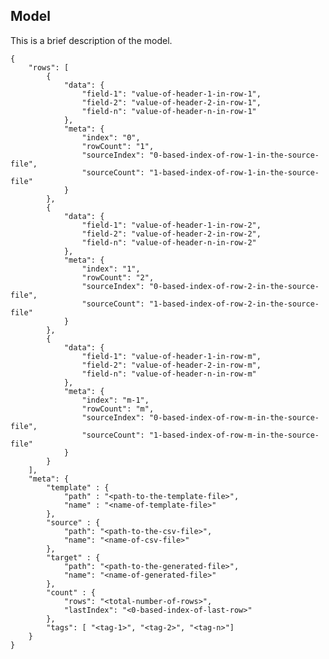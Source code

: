 ## Model

This is a brief description of the model.

    {
        "rows": [
            {
                "data": {
                    "field-1": "value-of-header-1-in-row-1",
                    "field-2": "value-of-header-2-in-row-1",
                    "field-n": "value-of-header-n-in-row-1"
                },
                "meta": {
                    "index": "0",
                    "rowCount": "1",
                    "sourceIndex": "0-based-index-of-row-1-in-the-source-file",
                    "sourceCount": "1-based-index-of-row-1-in-the-source-file"
                }
            },
            {
                "data": {
                    "field-1": "value-of-header-1-in-row-2",
                    "field-2": "value-of-header-2-in-row-2",
                    "field-n": "value-of-header-n-in-row-2"
                },
                "meta": {
                    "index": "1",
                    "rowCount": "2",
                    "sourceIndex": "0-based-index-of-row-2-in-the-source-file",
                    "sourceCount": "1-based-index-of-row-2-in-the-source-file"
                }
            },
            {
                "data": {
                    "field-1": "value-of-header-1-in-row-m",
                    "field-2": "value-of-header-2-in-row-m",
                    "field-n": "value-of-header-n-in-row-m"
                },
                "meta": {
                    "index": "m-1",
                    "rowCount": "m",
                    "sourceIndex": "0-based-index-of-row-m-in-the-source-file",
                    "sourceCount": "1-based-index-of-row-m-in-the-source-file"
                }
            }  
        ],
        "meta": {
            "template" : {
                "path" : "<path-to-the-template-file>",
                "name" : "<name-of-template-file>"
            },
            "source" : {
                "path": "<path-to-the-csv-file>",
                "name": "<name-of-csv-file>"
            },
            "target" : {
                "path": "<path-to-the-generated-file>",
                "name": "<name-of-generated-file>"            
            },
            "count" : {
                "rows": "<total-number-of-rows>",
                "lastIndex": "<0-based-index-of-last-row>"
            },
            "tags": [ "<tag-1>", "<tag-2>", "<tag-n>"]
        }
    }